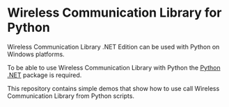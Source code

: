 # Wireless Communication Library for Python
 Wireless Communication Library .NET Edition can be used with Python on Windows platforms.
 
 To be able to use Wireless Communication Library with Python the [Python .NET](https://github.com/pythonnet/pythonnet) package is required.
 
 This repository contains simple demos that show how to use call Wireless Communication Library from Python scripts.
